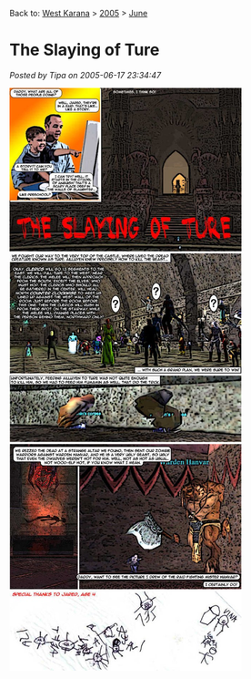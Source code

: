 Back to: [West Karana](/posts/westkarana.md) > [2005](/posts/2005/westkarana.md) > [June](./westkarana.md)
# The Slaying of Ture

*Posted by Tipa on 2005-06-17 23:34:47*

![](../../../uploads/2009/01/2005-06-17-the-slaying-of-ture.jpg)

